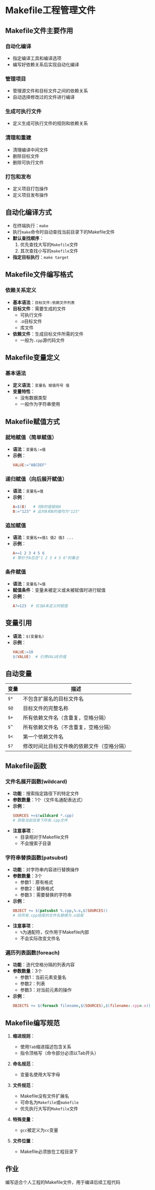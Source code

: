 # Makefile工程管理文件

## Makefile文件主要作用
### 自动化编译
- 指定编译工具和编译选项  
- 编写好依赖关系后实现自动化编译  

### 管理项目
- 管理源文件和目标文件之间的依赖关系  
- 自动选择修改过的文件进行编译  

### 生成可执行文件
- 定义生成可执行文件的规则和依赖关系  

### 清理和重建
- 清理编译中间文件  
- 删除目标文件  
- 删除可执行文件  

### 打包和发布
- 定义项目打包操作  
- 定义项目发布操作  

## 自动化编译方式
- 在终端执行：`make`  
- 执行`make`命令时自动查找当前目录下的Makefile文件  
- **默认查找顺序**：  
  1. 优先查找大写的`Makefile`文件  
  2. 其次查找小写的`makefile`文件  
- **指定目标执行**：`make target`  

## Makefile文件编写格式
### 依赖关系定义
- **基本语法**：`目标文件:依赖文件列表`  
- **目标文件**：需要生成的文件  
  - 可执行文件  
  - .o目标文件  
  - 库文件  
- **依赖文件**：生成目标文件所需的文件  
  - 一般为`.cpp`源代码文件  

## Makefile变量定义
### 基本语法
- **定义语法**：`变量名 赋值符号 值`  
- **变量特性**：  
  - 没有数据类型  
  - 一般作为字符串使用  

## Makefile赋值方式
### 就地赋值（简单赋值）
- **语法**：`变量名:=值`  
- **示例**：  
  ```makefile
  VALUE:="ABCDEF"
  ```

### 递归赋值（向后展开赋值）
- **语法**：`变量名=值`  
- **示例**：  
  ```makefile
  A=$(B)   # 将B的值赋给A
  B:="123" # 此时A和B的值均为"123"
  ```

### 追加赋值
- **语法**：`变量名+=值1 值2 值3 ...`  
- **示例**：  
  ```makefile
  A+=1 2 3 4 5 6
  # 等价于A包含"1 2 3 4 5 6"的集合
  ```

### 条件赋值
- **语法**：`变量名?=值`  
- **赋值条件**：变量未被定义或未被赋值时进行赋值  
- **示例**：  
  ```makefile
  A?=123  # 仅当A未定义时赋值
  ```

## 变量引用
- **语法**：`$(变量名)`  
- **示例**：  
  ```makefile
  VALUE:=10
  $(VALUE)  # 引用VALUE的值
  ```

## 自动变量
| 变量 | 描述 |
|------|------|
| `$*` | 不包含扩展名的目标文件名 |
| `$@` | 目标文件的完整名称 |
| `$+` | 所有依赖文件名（含重复，空格分隔） |
| `$^` | 所有依赖文件名（不含重复，空格分隔） |
| `$<` | 第一个依赖文件名 |
| `$?` | 修改时间比目标文件晚的依赖文件（空格分隔） |

## Makefile函数
### 文件名展开函数(wildcard)
- **功能**：搜索指定路径下的特定文件  
- **参数数量**：1个（文件名通配表达式）  
- **示例**：  
  ```makefile
  SOURCES +=$(wildcard *.cpp) 
  # 获取当前目录下所有.cpp文件
  ```
- **注意事项**：  
  - 目录相对于Makefile文件  
  - 不会搜索子目录  

### 字符串替换函数(patsubst)
- **功能**：对字符串内容进行替换操作  
- **参数数量**：3个  
  - 参数1：原有格式  
  - 参数2：替换格式  
  - 参数3：需要替换的字符串  
- **示例**：  
  ```makefile
  OBJECT += $(patsubst %.cpp,%.o,$(SOURCES))
  # 将所有.cpp结尾的文件名替换为.o结尾
  ```
- **注意事项**：  
  - `%`为通配符，仅作用于Makefile内部  
  - 不会实际改变文件名  

### 遍历列表函数(foreach)
- **功能**：迭代空格分隔的列表内容  
- **参数数量**：3个  
  - 参数1：当前元素变量名  
  - 参数2：列表  
  - 参数3：对当前元素的操作  
- **示例**：  
  ```makefile
  OBJECTS += $(foreach filename,$(SOURCES),$(filename:.cpp=.o))
  ```

## Makefile编写规范
1. **缩进规则**：  
   - 使用`Tab`缩进描述包含关系  
   - 指令顶格写（命令部分必须以Tab开头）

2. **命名规范**：  
   - 变量名使用大写字母  

3. **文件规范**：  
   - Makefile没有文件扩展名  
   - 可命名为`Makefile`或`makefile`  
   - 优先执行大写的`Makefile`文件  

4. **特殊变量**：  
   - `gcc`被定义为`cc`变量  

5. **文件位置**：  
   - Makefile必须放在工程目录下  

## 作业
编写适合个人工程的Makefile文件，用于编译后续工程代码